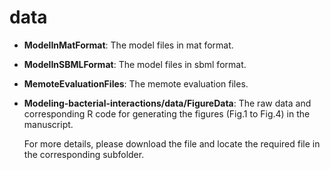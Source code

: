 # data

- **ModelInMatFormat**: The model files in mat format.

- **ModelInSBMLFormat**: The model files in sbml format.

- **MemoteEvaluationFiles**: The memote evaluation files.

- **Modeling-bacterial-interactions/data/FigureData**: The raw data and corresponding R code for generating the figures (Fig.1 to Fig.4) in the manuscript. 

  For more details, please download the file and locate the required file in the corresponding subfolder.
